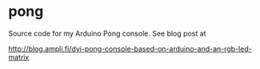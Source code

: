 # pong
Source code for my Arduino Pong console. See blog post at

http://blog.ampli.fi/dyi-pong-console-based-on-arduino-and-an-rgb-led-matrix
